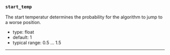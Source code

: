 ### `start_temp`

The start temperatur determines the probability for the algorithm to jump to a worse position.

  - type: float
  - default: 1
  - typical range: 0.5 ... 1.5

---